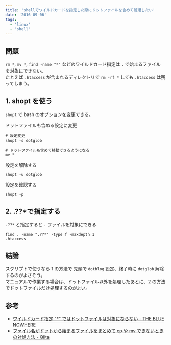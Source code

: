 ```yaml
---
title: 'shellでワイルドカードを指定した際にドットファイルを含めて処理したい'
date: '2016-09-06'
tags:
  - 'linux'
  - 'shell'
---
```


## 問題

`rm *`, `mv *`, `find -name "*"` などのワイルドカード指定は `.` で始まるファイル を対象にできない。  
たとえば `.htaccess` が含まれるディレクトリで `rm -rf *` しても `.htaccess` は残ってしまう。

## 1\. shopt を使う

`shopt` で bash のオプションを変更できる。

ドットファイルも含める設定に変更

```
# 設定変更
shopt -s dotglob

# ドットファイルも含めて移動できるようになる
mv *
```

設定を解除する

```
shopt -u dotglob
```

設定を確認する

```
shopt -p
```

## 2\. .??\*で指定する

`.??*` と指定すると `.` ファイルを対象にできる

```
find . -name ".??*" -type f -maxdepth 1
.htaccess
```

## 結論

スクリプトで使うなら 1 の方法で 先頭で `dotblog` 設定、終了時に `dotglob` 解除するのがよさそう。  
マニュアルで作業する場合は、ドットファイル以外を処理したあとに、2 の方法でドットファイルだけ処理するのがよい。

## 参考

- [ワイルドカード指定 "\*" ではドットファイルは対象にならない - THE BLUE NOWHERE](http://y-sumida.hatenablog.com/entry/20121001/1349078813)
- [ファイル名がドットから始まるファイルをまとめて cp や mv できないときの対処方法 - Qiita](http://qiita.com/suzuki86/items/5ac921a7b8d7eef23179)
